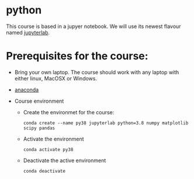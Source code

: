 # python

This course is based in a jupyer notebook. We will use its newest flavour named [jupyterlab](https://jupyterlab.readthedocs.io/en/stable/).

# Prerequisites for the course:

- Bring your own laptop. The course should work with any laptop with either linux, MacOSX or Windows.
- [anaconda](https://www.anaconda.com/products/individual#Downloads)
- Course environment

  - Create the environmet for the course:
    ```
    conda create --name py38 jupyterlab python=3.8 numpy matplotlib scipy pandas
    ```
  - Activate the environment
    ```
    conda activate py38
    ```
  - Deactivate the active environment
    ```
    conda deactivate
    ```


